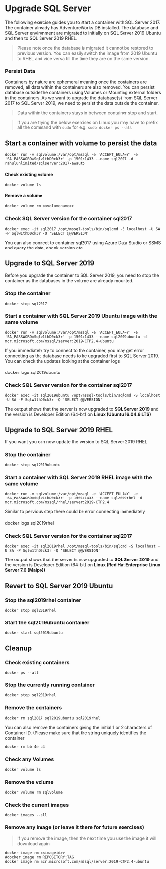 # Upgrade SQL Server
The following exercise guides you to start a container with SQL Server 2017. The container already has AdventureWorks DB installed. The database and SQL Server environment are migrated to initially on SQL Server 2019 Ubuntu and then to SQL Server 2019 RHEL. 
> Please note once the database is migrated it cannot be restored to previous version. You can easily switch the image from 2019 Ubuntu to RHEL and vice versa till the time they are on the same version. 

### Persist Data
Containers by nature are ephemeral meaning once the containers are removed, all data within the containers are also removed. You can persist database outside the containers using Volumes or Mounting external folders in the containers. As we want to upgrade the database(s) from SQL Server 2017 to SQL Server 2019, we need to persist the data outside the container.
> Data within the containers stays in between container stop and start.

> If you are trying the below exercises on Linux you may have to prefix all the command with `sudo` for e.g. `sudo docker ps --all`

## Start a container with volume to persist the data
```
docker run -v sqlvolume:/var/opt/mssql -e 'ACCEPT_EULA=Y' -e 'SA_PASSWORD=Sqlw1thD0ck3r' -p 1501:1433 --name sql2017 -d rahulunlimited/sqlserver:2017-awauto
```

#### Check existing volume
```
docker volume ls
```

#### Remove a volume
```
docker volume rm <<volumename>>
```

### Check SQL Server version for the container sql2017
```
docker exec -it sql2017 /opt/mssql-tools/bin/sqlcmd -S localhost -U SA -P Sqlw1thD0ck3r -Q 'SELECT @@VERSION'
```

You can also connect to container sql2017 using Azure Data Studio or SSMS and query the data, check version etc.

## Upgrade to SQL Server 2019
Before you upgrade the container to SQL Server 2019, you need to stop the container as the databases in the volume are already mounted.

### Stop the container
```
docker stop sql2017
```

### Start a container with SQL Server 2019 Ubuntu image with the same volume
```
docker run -v sqlvolume:/var/opt/mssql -e 'ACCEPT_EULA=Y' -e 'SA_PASSWORD=Sqlw1thD0ck3r' -p 1501:1433 --name sql2019ubuntu -d mcr.microsoft.com/mssql/server:2019-CTP2.4-ubuntu
```
If you immediately try to connect to the container, you may get error connecting as the database needs to be upgraded first to SQL Server 2019.
You can check the updates looking at the container logs
####
docker logs sql2019ubuntu
####

### Check SQL Server version for the container sql2017
```
docker exec -it sql2019ubuntu /opt/mssql-tools/bin/sqlcmd -S localhost -U SA -P Sqlw1thD0ck3r -Q 'SELECT @@VERSION'
```
The output shows that the server is now upgraded to **SQL Server 2019** and the version is Developer Edition (64-bit) on **Linux (Ubuntu 16.04.6 LTS) <X64>**

## Upgrade to SQL Server 2019 RHEL
If you want you can now update the version to SQL Server 2019 RHEL

### Stop the container
```
docker stop sql2019ubuntu
```

### Start a container with SQL Server 2019 RHEL image with the same volume
```
docker run -v sqlvolume:/var/opt/mssql -e 'ACCEPT_EULA=Y' -e 'SA_PASSWORD=Sqlw1thD0ck3r' -p 1501:1433 --name sql2019rhel -d mcr.microsoft.com/mssql/rhel/server:2019-CTP2.4
```
Similar to pervious step there could be error connecting immediately
####
docker logs sql2019rhel
####

### Check SQL Server version for the container sql2017
```
docker exec -it sql2019rhel /opt/mssql-tools/bin/sqlcmd -S localhost -U SA -P Sqlw1thD0ck3r -Q 'SELECT @@VERSION'
```
The output shows that the server is now upgraded to **SQL Server 2019** and the version is Developer Edition (64-bit) on **Linux (Red Hat Enterprise Linux Server 7.6 (Maipo))** <X64>

## Revert to SQL Server 2019 Ubuntu

### Stop the sql2019rhel container
```
docker stop sql2019rhel
```

### Start the sql2019ubuntu container
```
docker start sql2019ubuntu
```

## Cleanup

### Check existing containers
```
docker ps --all
```
### Stop the currently running container
```
docker stop sql2019rhel
```

### Remove the containers
```
docker rm sql2017 sql2019ubuntu sql2019rhel
```

You can also remove the containers giving the initial 1 or 2 characters of Container ID. (Please make sure that the string uniquely identifies the container
```
docker rm bb 4e b4
```

### Check any Volumes
```
docker volume ls
```

### Remove the volume
```
docker volume rm sqlvolume
```

### Check the current images
```
docker images --all
```

### Remove any image (or leave it there for future exercises)
> If you remove the image, then the next time you use the image it will download again
```
docker image rm <<imageid>>
#docker image rm REPOSITORY:TAG
docker image rm mcr.microsoft.com/mssql/server:2019-CTP2.4-ubuntu
```
